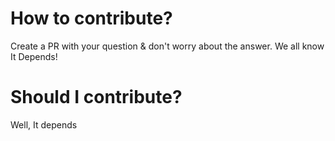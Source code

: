 # How to contribute?
Create a PR with your question & don't worry about the answer. We all know It Depends! 

# Should I contribute?
Well, It depends
